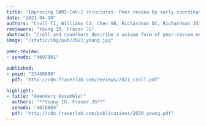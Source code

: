 ```yaml
---
title: "Improving SARS-CoV-2 structures: Peer review by early coordinate release"
date: "2021-04-10"
authors: "Croll TI, Williams CJ, Chen VB, Richardson DC, Richardson JS"
reviewers: "Young ID, Fraser JS"
abstract: "Croll and coworkers describe a unique form of peer-review enabled by the early release of biomolecular structure coordinates and density maps and detail its critical role in the search for SARS-CoV-2 vaccines and treatments."
image: "/static/img/pub/2021_young.jpg"

peer-review:
- zenodo: "4697901"

published:
- pmid: "33460600"
  pdf: "http://cdn.fraserlab.com/reviews/2021_croll.pdf"

highlight:
- title: "Amenders Assemble!"
  authors: "**Young ID, Fraser JS**"
  zenodo: "4678069"
  pdf: "http://cdn.fraserlab.com/publications/2020_young.pdf"
---
```

